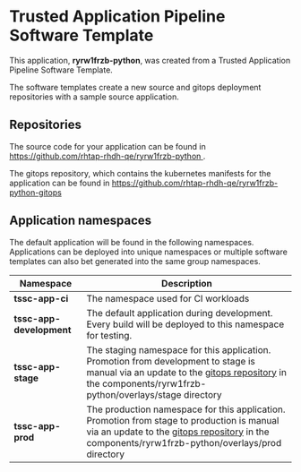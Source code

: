 # Trusted Application Pipeline Software Template

This application, **ryrw1frzb-python**, was created from a Trusted Application Pipeline Software Template.

The software templates create a new source and gitops deployment repositories with a sample source application. 

## Repositories

The source code for your application can be found in [https://github.com/rhtap-rhdh-qe/ryrw1frzb-python ](https://github.com/rhtap-rhdh-qe/ryrw1frzb-python ).
 
The gitops repository, which contains the kubernetes manifests for the application can be found in 
[https://github.com/rhtap-rhdh-qe/ryrw1frzb-python-gitops ](https://github.com/rhtap-rhdh-qe/ryrw1frzb-python-gitops ) 

## Application namespaces 

The default application will be found in the following namespaces. Applications can be deployed into unique namespaces or multiple software templates can also bet generated into the same group namespaces.  

|  Namespace   |  Description   |  
| -------- | -------- |
| **tssc-app-ci** | The namespace used for CI workloads |
| **tssc-app-development** | The default application during development. Every build will be deployed to this namespace for testing. |
| **tssc-app-stage** | The staging namespace for this application. Promotion from development to stage is manual via an update to the [gitops repository](https://github.com/rhtap-rhdh-qe/ryrw1frzb-python-gitops ) in the components/ryrw1frzb-python/overlays/stage directory |
| **tssc-app-prod** | The production namespace for this application. Promotion from stage to production is manual via an update to the [gitops repository](https://github.com/rhtap-rhdh-qe/ryrw1frzb-python-gitops ) in the components/ryrw1frzb-python/overlays/prod directory |